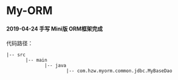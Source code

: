 # My-ORM

#### 2019-04-24 手写 Mini版 ORM框架完成<br/>
代码路径：            

    |-- src
           |-- main
                  |-- java
                          |-- com.hzw.myorm.common.jdbc.MyBaseDao
                          
